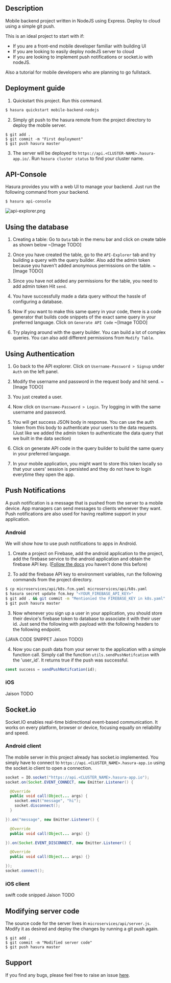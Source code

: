 ## Description

Mobile backend project written in NodeJS using Express. Deploy to cloud using a simple git push.

This is an ideal project to start with if:

- If you are a front-end mobile developer familiar with building UI
- If you are looking to easily deploy nodeJS server to cloud
- If you are looking to implement push notifications or socket.io with nodeJS.

Also a tutorial for mobile developers who are planning to go fullstack.

## Deployment guide

1. Quickstart this project. Run this command.

```bash
$ hasura quickstart mobile-backend-nodejs
```

2. Simply git push to the hasura remote from the project directory to deploy the mobile server.

```
$ git add .
$ git commit -m "First deployment"
$ git push hasura master
```

3. The server will be deployed to `https://api.<CLUSTER-NAME>.hasura-app.io/`. Run `hasura cluster status` to find your cluster name.

## API-Console

Hasura provides you with a web UI to manage your backend. Just run the following command from your backend.

```
$ hasura api-console
```

![api-explorer.png](https://filestore.hasura.io/v1/file/463f07f7-299d-455e-a6f8-ff2599ca8402)


## Using the database

1. Creating a table: Go to `Data` tab in the menu bar and click on create table as shown below
  ~[Image TODO]

2. Once you have created the table, go to the `API-Explorer` tab and try building a query with the query builder. Also add the admin token because you haven't added anonymous permissions on the table.
  ~[Image TODO]

3. Since you have not added any permissions for the table, you need to add admin token Hit `send`.

4. You have successfully made a data query without the hassle of configuring a database.

5. Now if you want to make this same query in your code, there is a code generator that builds code snippets of the exact same query in your preferred language. Click on `Generate API Code`
  ~[Image TODO]

6. Try playing around with the query builder. You can build a lot of complex queries. You can also add different permissions from `Modify Table`.

## Using Authentication

1. Go back to the API explorer. Click on `Username-Password > Signup` under `Auth` on the left panel.

2. Modify the username and password in the request body and hit send.
  ~[Image TODO]

3. You just created a user.

4. Now click on `Username-Password > Login`. Try logging in with the same username and password.

5. You will get success JSON body in response. You can use the auth token from this body to authenticate your users to the data requests. (Just like we added the admin token to authenticate the data query that we built in the data section)

6. Click on generate API code in the query builder to build the same query in your preferred language.

7. In your mobile application, you might want to store this token locally so that your users' session is persisted and they do not have to login everytime they open the app.

## Push Notifications

A push notification is a message that is pushed from the server to a mobile device. App managers can send messages to clients whenever they want. Push notifications are also used for having realtime support in your application.

### Android

We will show how to use push notifications to apps in Android.

1. Create a project on Firebase, add the android application to the project, add the firebase service to the android application and obtain the firebase API key. ([Follow the docs](https://firebase.google.com/docs/cloud-messaging/) you haven't done this before)

2. To add the firebase API key to environment variables, run the following commands from the project directory.

```bash
$ cp microservices/api/k8s.fcm.yaml microservices/api/k8s.yaml
$ hasura secret update fcm.key "<YOUR_FIREBASE_API_KEY>"
$ git add . && git commit -m "Mentionied the FIREBASE_KEY in k8s.yaml"
$ git push hasura master
```

3. Now whenever you sign up a user in your application, you should store their device's firebase token to database to associate it with their user id. Just send the following with payload with the following headers to the following endpoint.

{JAVA CODE SNIPPET Jaison TODO}

4. Now you can push data from your server to the application with a simple function call. Simply call the function `utils.sendPushNotifcation` with the 'user_id'. It returns true if the push was successful.

```javascript
const success = sendPushNotifcation(id);
```

### iOS

Jaison TODO

## Socket.io


Socket.IO enables real-time bidirectional event-based communication. It works on every platform, browser or device, focusing equally on reliability and speed.

### Android client

The mobile server in this project already has socket.io implemented. You simply have to connect to `https://api.<CLUSTER_NAME>.hasura-app.io` using the socket.io client to open a connection.

```java
socket = IO.socket("https://api.<CLUSTER_NAME>.hasura-app.io");
socket.on(Socket.EVENT_CONNECT, new Emitter.Listener() {

  @Override
  public void call(Object... args) {
    socket.emit("message", "hi");
    socket.disconnect();
  }

}).on("message", new Emitter.Listener() {

  @Override
  public void call(Object... args) {}

}).on(Socket.EVENT_DISCONNECT, new Emitter.Listener() {

  @Override
  public void call(Object... args) {}

});
socket.connect();
```

### iOS client

swift code snipped Jaison TODO


## Modifying server code

The source code for the server lives in `microservices/api/server.js`. Modify it as desired and deploy the changes by running a git push again.

```
$ git add .
$ git commit -m "Modified server code"
$ git push hasura master
```

## Support

If you find any bugs, please feel free to raise an issue [here](https://github.com/hasura/mobile-backend-nodejs).
